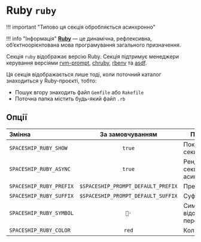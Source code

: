 # Ruby `ruby`

!!! important "Типово ця секція обробляється асинхронно"

!!! info "Інформація"
    [**Ruby**](https://www.ruby-lang.org) — це динамічна, рефлексивна, об’єктноорієнтована мова програмування загального призначення.

Секція `ruby` відображає версію Ruby. Секція підтримує менеджери керування версіями [rvm-prompt](https://rvm.io/workflow/prompt), [chruby](https://github.com/postmodern/chruby), [rbenv](https://github.com/rbenv/rbenv) та [asdf](https://asdf-vm.com).

Ця секція відображається лише тоді, коли поточний каталог знаходиться у Ruby-проєкті, тобто:

* Пошук вгору знаходить файл `Gemfile` або `Rakefile`
* Поточна папка містить будь-який файл `.rb`

## Опції

| Змінна                  |          За замовчуванням          | Пояснення                               |
|:----------------------- |:----------------------------------:| --------------------------------------- |
| `SPACESHIP_RUBY_SHOW`   |               `true`               | Показати секцію                         |
| `SPACESHIP_RUBY_ASYNC`  |               `true`               | Рендерити секцію асинхронно       |     |
| `SPACESHIP_RUBY_PREFIX` | `$SPACESHIP_PROMPT_DEFAULT_PREFIX` | Префікс секції                          |
| `SPACESHIP_RUBY_SUFFIX` | `$SPACESHIP_PROMPT_DEFAULT_SUFFIX` | Суфікс секції                           |
| `SPACESHIP_RUBY_SYMBOL` |                `💎·`                | Символ, що відображається перед секцією |
| `SPACESHIP_RUBY_COLOR`  |               `red`                | Колір секції                            |
